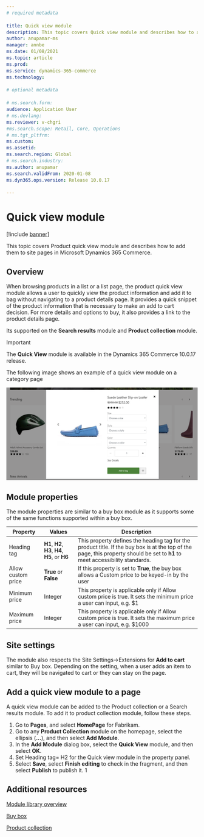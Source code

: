 ```yaml
---
# required metadata

title: Quick view module
description: This topic covers Quick view module and describes how to add them to site pages in Microsoft Dynamics 365 Commerce.
author: anupamar-ms
manager: annbe
ms.date: 01/08/2021
ms.topic: article
ms.prod: 
ms.service: dynamics-365-commerce
ms.technology: 

# optional metadata

# ms.search.form: 
audience: Application User
# ms.devlang: 
ms.reviewer: v-chgri
#ms.search.scope: Retail, Core, Operations
# ms.tgt_pltfrm: 
ms.custom: 
ms.assetid: 
ms.search.region: Global
# ms.search.industry: 
ms.author: anupamar
ms.search.validFrom: 2020-01-08
ms.dyn365.ops.version: Release 10.0.17

---
```


# Quick view module

[!include [banner](includes/banner.md)]

This topic covers Product quick view module and describes how to add them to site pages in Microsoft Dynamics 365 Commerce.

## Overview

When browsing products in a list or a list page, the product quick view module allows a user to quickly view the product information and add it to bag without navigating to a product details page. It provides a quick snippet of the product information that is necessary to make an add to cart decision. For more details and options to buy, it also provides a link to the product details page.

Its supported on the **Search results** module and **Product collection** module.


> [!IMPORTANT]
> The **Quick View** module is available in the Dynamics 365 Commerce 10.0.17 release.

The following image shows an example of a quick view module on a category page

![Example of a quick view module](./media/ecommerce-quickview.PNG)



## Module properties
The module properties are similar to a buy box module as it supports some of the same functions supported within a buy box.

| Property | Values | Description |
|----------------|--------|-------------|
| Heading tag | **H1**, **H2**, **H3**, **H4**, **H5**, or **H6** | This property defines the heading tag for the product title. If the buy box is at the top of the page, this property should be set to **h1** to meet accessibility standards.  |
| Allow custom price | **True** or **False** | If this property is set to **True**, the buy box allows a Custom price to be keyed-in by the user|
| Minimum price| Integer| This property is applicable only if Allow custom price is true. It sets the minimum price a user can input, e.g. $1|
| Maximum price| Integer| This property is applicable only if Allow custom price is true. It sets the maximum price a user can input, e.g. $1000|


## Site settings

The module also respects the Site Settings->Extensions for **Add to cart** similar to Buy box. Depending on the setting, when a user adds an item to cart, they will be navigated to cart or they can stay on the page. 


## Add a quick view module to a page

A quick view module can be added to the Product collection or a Search results module. To add it to product collection module, follow these steps.

1. Go to **Pages**, and select **HomePage** for Fabrikam.
1. Go to any **Product Collection** module on the homepage, select the ellipsis (**...**), and then select **Add Module**.
1. In the **Add Module** dialog box, select the **Quick View** module, and then select **OK**.
1. Set Heading tag= H2 for the Quick view module in the property panel.
1. Select **Save**, select **Finish editing** to check in the fragment, and then select **Publish** to publish it.
1
## Additional resources

[Module library overview](starter-kit-overview.md)

[Buy box](add-buy-box.md)

[Product collection](add-product-collection.md)

